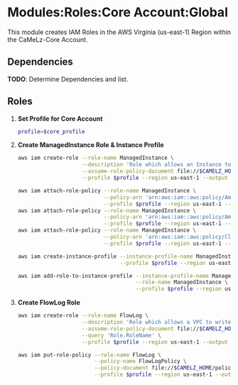 # Modules:Roles:Core Account:Global

This module creates IAM Roles in the AWS Virginia (us-east-1) Region within the CaMeLz-Core Account.

## Dependencies

**TODO**: Determine Dependencies and list.

## Roles

1. **Set Profile for Core Account**

    ```bash
    profile=$core_profile
    ```

1. **Create ManagedInstance Role & Instance Profile**

    ```bash
    aws iam create-role --role-name ManagedInstance \
                        --description 'Role which allows an Instance to be managed by SSM, join a Domain, and write to CloudWatch' \
                        --assume-role-policy-document file://$CAMELZ_HOME/policies/Ec2AssumeRole.json \
                        --profile $profile --region us-east-1 --output text

    aws iam attach-role-policy --role-name ManagedInstance \
                               --policy-arn 'arn:aws:iam::aws:policy/AmazonSSMManagedInstanceCore' \
                               --profile $profile --region us-east-1 --output text
    aws iam attach-role-policy --role-name ManagedInstance \
                               --policy-arn 'arn:aws:iam::aws:policy/AmazonSSMDirectoryServiceAccess' \
                               --profile $profile --region us-east-1 --output text
    aws iam attach-role-policy --role-name ManagedInstance \
                               --policy-arn 'arn:aws:iam::aws:policy/CloudWatchAgentServerPolicy' \
                               --profile $profile --region us-east-1 --output text

    aws iam create-instance-profile --instance-profile-name ManagedInstance \
                                    --profile $profile --region us-east-1 --output text

    aws iam add-role-to-instance-profile --instance-profile-name ManagedInstance \
                                         --role-name ManagedInstance \
                                         --profile $profile --region us-east-1 --output text
    ```

1. **Create FlowLog Role**

    ```bash
    aws iam create-role --role-name FlowLog \
                        --description 'Role which allows a VPC to write Flow Logs' \
                        --assume-role-policy-document file://$CAMELZ_HOME/policies/VpcFlowLogsAssumeRole.json \
                        --query 'Role.RoleName' \
                        --profile $profile --region us-east-1 --output text

    aws iam put-role-policy --role-name FlowLog \
                            --policy-name FlowLogPolicy \
                            --policy-document file://$CAMELZ_HOME/policies/VpcFlowLogs.json \
                            --profile $profile --region us-east-1 --output text
    ```